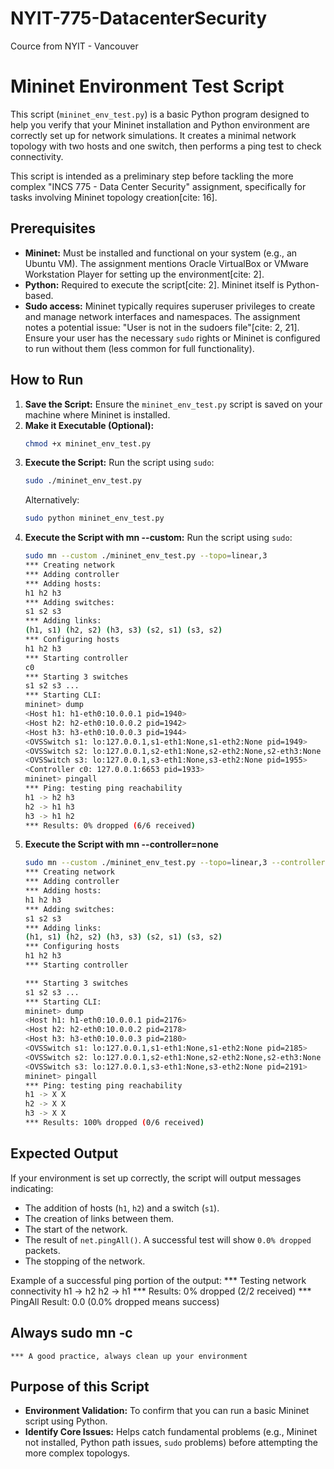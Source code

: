 # NYIT-775-DatacenterSecurity
Cource from NYIT - Vancouver


# Mininet Environment Test Script

This script (`mininet_env_test.py`) is a basic Python program designed to help you verify that your Mininet installation and Python environment are correctly set up for network simulations. It creates a minimal network topology with two hosts and one switch, then performs a ping test to check connectivity.

This script is intended as a preliminary step before tackling the more complex "INCS 775 - Data Center Security" assignment, specifically for tasks involving Mininet topology creation[cite: 16].

## Prerequisites

* **Mininet:** Must be installed and functional on your system (e.g., an Ubuntu VM). The assignment mentions Oracle VirtualBox or VMware Workstation Player for setting up the environment[cite: 2].
* **Python:** Required to execute the script[cite: 2]. Mininet itself is Python-based.
* **Sudo access:** Mininet typically requires superuser privileges to create and manage network interfaces and namespaces. The assignment notes a potential issue: "User is not in the sudoers file"[cite: 2, 21]. Ensure your user has the necessary `sudo` rights or Mininet is configured to run without them (less common for full functionality).

## How to Run

1.  **Save the Script:** Ensure the `mininet_env_test.py` script is saved on your machine where Mininet is installed.
2.  **Make it Executable (Optional):**
    ```bash
    chmod +x mininet_env_test.py
    ```
3.  **Execute the Script:**
    Run the script using `sudo`:
    ```bash
    sudo ./mininet_env_test.py
    ```
    Alternatively:
    ```bash
    sudo python mininet_env_test.py
    ```
4. **Execute the Script with mn --custom:**
    Run the script using `sudo`:
    ```bash
    sudo mn --custom ./mininet_env_test.py --topo=linear,3
    *** Creating network
    *** Adding controller
    *** Adding hosts:
    h1 h2 h3
    *** Adding switches:
    s1 s2 s3
    *** Adding links:
    (h1, s1) (h2, s2) (h3, s3) (s2, s1) (s3, s2)
    *** Configuring hosts
    h1 h2 h3
    *** Starting controller
    c0
    *** Starting 3 switches
    s1 s2 s3 ...
    *** Starting CLI:
    mininet> dump
    <Host h1: h1-eth0:10.0.0.1 pid=1940>
    <Host h2: h2-eth0:10.0.0.2 pid=1942>
    <Host h3: h3-eth0:10.0.0.3 pid=1944>
    <OVSSwitch s1: lo:127.0.0.1,s1-eth1:None,s1-eth2:None pid=1949>
    <OVSSwitch s2: lo:127.0.0.1,s2-eth1:None,s2-eth2:None,s2-eth3:None pid=1952>
    <OVSSwitch s3: lo:127.0.0.1,s3-eth1:None,s3-eth2:None pid=1955>
    <Controller c0: 127.0.0.1:6653 pid=1933>
    mininet> pingall
    *** Ping: testing ping reachability
    h1 -> h2 h3
    h2 -> h1 h3
    h3 -> h1 h2
    *** Results: 0% dropped (6/6 received)
    ```
5. **Execute the Script with mn --controller=none**
    ```bash
    sudo mn --custom ./mininet_env_test.py --topo=linear,3 --controller=none
    *** Creating network
    *** Adding controller
    *** Adding hosts:
    h1 h2 h3
    *** Adding switches:
    s1 s2 s3
    *** Adding links:
    (h1, s1) (h2, s2) (h3, s3) (s2, s1) (s3, s2)
    *** Configuring hosts
    h1 h2 h3
    *** Starting controller
    
    *** Starting 3 switches
    s1 s2 s3 ...
    *** Starting CLI:
    mininet> dump
    <Host h1: h1-eth0:10.0.0.1 pid=2176>
    <Host h2: h2-eth0:10.0.0.2 pid=2178>
    <Host h3: h3-eth0:10.0.0.3 pid=2180>
    <OVSSwitch s1: lo:127.0.0.1,s1-eth1:None,s1-eth2:None pid=2185>
    <OVSSwitch s2: lo:127.0.0.1,s2-eth1:None,s2-eth2:None,s2-eth3:None pid=2188>
    <OVSSwitch s3: lo:127.0.0.1,s3-eth1:None,s3-eth2:None pid=2191>
    mininet> pingall
    *** Ping: testing ping reachability
    h1 -> X X
    h2 -> X X
    h3 -> X X
    *** Results: 100% dropped (0/6 received)
    ```
## Expected Output

If your environment is set up correctly, the script will output messages indicating:
* The addition of hosts (`h1`, `h2`) and a switch (`s1`).
* The creation of links between them.
* The start of the network.
* The result of `net.pingAll()`. A successful test will show `0.0% dropped` packets.
* The stopping of the network.

Example of a successful ping portion of the output:
*** Testing network connectivity
h1 -> h2
h2 -> h1
*** Results: 0% dropped (2/2 received)
*** PingAll Result: 0.0 (0.0% dropped means success)

## Always sudo mn -c
    *** A good practice, always clean up your environment
## Purpose of this Script

* **Environment Validation:** To confirm that you can run a basic Mininet script using Python.
* **Identify Core Issues:** Helps catch fundamental problems (e.g., Mininet not installed, Python path issues, `sudo` problems) before attempting the more complex topologys.
